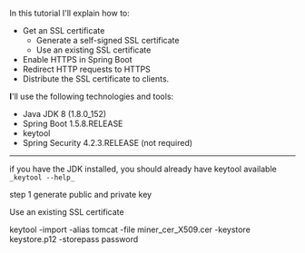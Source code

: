In this tutorial I'll explain how to:

* Get an SSL certificate
    - Generate a self-signed SSL certificate
    - Use an existing SSL certificate
* Enable HTTPS in Spring Boot
* Redirect HTTP requests to HTTPS
* Distribute the SSL certificate to clients.

**I**'ll use the following technologies and tools:

* Java JDK 8 (1.8.0_152)
* Spring Boot 1.5.8.RELEASE
* keytool
* Spring Security 4.2.3.RELEASE (not required)

--------------
 if you have the JDK installed, you should already have keytool available
` _keytool --help_`

step 1 
generate public and private key 

Use an existing SSL certificate

keytool -import -alias tomcat -file miner_cer_X509.cer -keystore keystore.p12 -storepass password


